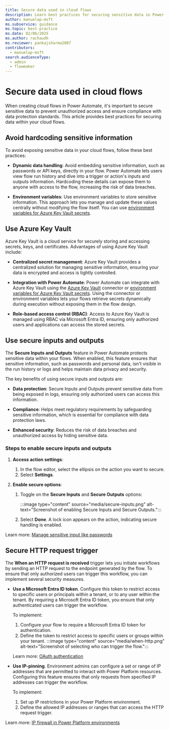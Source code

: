 ```yaml
---
title: Secure data used in cloud flows
description: Learn best practices for securing sensitive data in Power Automate cloud flows, including using Azure Key Vault and enabling secure inputs and outputs.
author: manuelap-msft
ms.subservice: guidance
ms.topic: best-practice
ms.date: 02/06/2025
ms.author: rachaudh
ms.reviewer: pankajsharma2087
contributors: 
  - manuelap-msft
search.audienceType: 
  - admin
  - flowmaker
---
```


# Secure data used in cloud flows

When creating cloud flows in Power Automate, it's important to secure sensitive data to prevent unauthorized access and ensure compliance with data protection standards. This article provides best practices for securing data within your cloud flows.

## Avoid hardcoding sensitive information

To avoid exposing sensitive data in your cloud flows, follow these best practices:

- **Dynamic data handling**: Avoid embedding sensitive information, such as passwords or API keys, directly in your flow. Power Automate lets users view flow run history and dive into a trigger or action's inputs and outputs information. Hardcoding these details can expose them to anyone with access to the flow, increasing the risk of data breaches.

- **Environment variables**: Use environment variables to store sensitive information. This approach lets you manage and update these values centrally without modifying the flow itself. You can use [environment variables for Azure Key Vault secrets](/power-apps/maker/data-platform/environmentvariables-azure-key-vault-secrets).

## Use Azure Key Vault 

Azure Key Vault is a cloud service for securely storing and accessing secrets, keys, and certificates. Advantages of using Azure Key Vault include:

- **Centralized secret management**: Azure Key Vault provides a centralized solution for managing sensitive information, ensuring your data is encrypted and access is tightly controlled.

- **Integration with Power Automate**: Power Automate can integrate with Azure Key Vault using the [Azure Key Vault](/connectors/keyvault/) connector or [environment variables for Azure Key Vault secrets](/power-apps/maker/data-platform/environmentvariables-azure-key-vault-secrets). Using the connector or environment variables lets your flows retrieve secrets dynamically during execution without exposing them in the flow design.

- **Role-based access control (RBAC)**: Access to Azure Key Vault is managed using RBAC via Microsoft Entra ID, ensuring only authorized users and applications can access the stored secrets.

## Use secure inputs and outputs

The **Secure Inputs and Outputs** feature in Power Automate protects sensitive data within your flows. When enabled, this feature ensures that sensitive information, such as passwords and personal data, isn't visible in the run history or logs and helps maintain data privacy and security.

The key benefits of using secure inputs and outputs are:

- **Data protection**: Secure Inputs and Outputs prevent sensitive data from being exposed in logs, ensuring only authorized users can access this information.

- **Compliance**: Helps meet regulatory requirements by safeguarding sensitive information, which is essential for compliance with data protection laws.

- **Enhanced security**: Reduces the risk of data breaches and unauthorized access by hiding sensitive data.

### Steps to enable secure inputs and outputs

1. **Access action settings**:
   1. In the flow editor, select the ellipsis on the action you want to secure.
   1. Select **Settings**.

2. **Enable secure options**:
   1. Toggle on the **Secure Inputs** and **Secure Outputs** options:
   
       :::image type="content" source="media/secure-inputs.png" alt-text="Screenshot of enabling Secure Inputs and Secure Outputs.":::

   1. Select **Done**. A lock icon appears on the action, indicating secure handling is enabled.

Learn more: [Manage sensitive input like passwords](/power-automate/how-tos-use-sensitive-input)

## Secure HTTP request trigger 

The **When an HTTP request is received** trigger lets you initiate workflows by sending an HTTP request to the endpoint generated by the flow. To ensure that only authorized users can trigger this workflow, you can implement several security measures.

- **Use a Microsoft Entra ID token**. Configure this token to restrict access to specific users or principals within a tenant, or to any user within the tenant. By requiring a Microsoft Entra ID token, you ensure that only authenticated users can trigger the workflow.

    To implement:

    1. Configure your flow to require a Microsoft Entra ID token for authentication.
    1. Define the token to restrict access to specific users or groups within your tenant.
        :::image type="content" source="media/when-http.png" alt-text="Screenshot of selecting who can trigger the flow."::: 

    Learn more: [OAuth authentication](/power-automate/oauth-authentication) 

- **Use IP-pinning**. Environment admins can configure a set or range of IP addresses that are permitted to interact with Power Platform resources. Configuring this feature ensures that only requests from specified IP addresses can trigger the workflow.

    To implement:

    1. Set up IP restrictions in your Power Platform environment.
    1. Define the allowed IP addresses or ranges that can access the HTTP request trigger.

Learn more: [IP firewall in Power Platform environments](/power-platform/admin/ip-firewall)